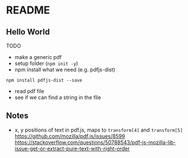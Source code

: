 # README

## Hello World
TODO
- make a generic pdf
- setup folder (`npm init -y`)
- npm install what we need (e.g. pdfjs-dist)
```
npm install pdfjs-dist --save
```
- read pdf file
- see if we can find a string in the file


## Notes
- x, y positions of text in pdf.js, maps to `transform[4]` and `transform[5]`
https://github.com/mozilla/pdf.js/issues/8599
https://stackoverflow.com/questions/50788543/pdf-js-mozilla-lib-issue-get-or-extract-pure-text-with-right-order
